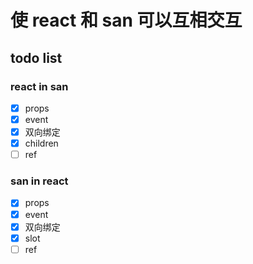 # 使 react 和 san 可以互相交互

## todo list

### react in san

- [x] props
- [x] event
- [x] 双向绑定
- [x] children
- [ ] ref

### san in react

- [x] props
- [x] event
- [x] 双向绑定
- [x] slot
- [ ] ref

